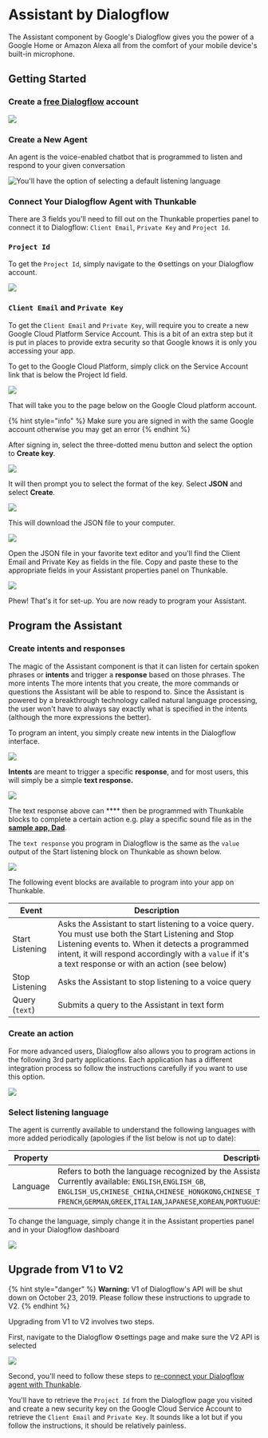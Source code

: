 # Assistant by Dialogflow

The Assistant component by Google's Dialogflow gives you the power of a Google Home or Amazon Alexa all from the comfort of your mobile device's built-in microphone.&#x20;

## Getting Started

### **Create a** [**free Dialogflow**](https://dialogflow.com/) **account**

![](.gitbook/assets/assistant-dialogflow-fig-1.png)

### Create a New Agent

An agent is the voice-enabled chatbot that is programmed to listen and respond to your given conversation

![You'll have the option of selecting a default listening language](.gitbook/assets/screen-shot-2019-10-02-at-4.23.32-pm.png)

### Connect Your Dialogflow Agent with Thunkable

There are 3 fields you'll need to fill out on the Thunkable properties panel to connect it to Dialogflow: `Client Email`, `Private Key` and `Project Id`.&#x20;

### `Project Id`

To get the `Project Id`, simply navigate to the ⚙settings on your Dialogflow account.

![](.gitbook/assets/screen-shot-2019-10-02-at-8.54.04-pm.png)

### `Client Email` and `Private Key`

To get the `Client Email` and `Private Key`, will require you to create a new Google Cloud Platform Service Account. This is a bit of an extra step but it is put in places to provide extra security so that Google knows it is only you accessing your app.

To get to the Google Cloud Platform, simply click on the Service Account link that is below the Project Id field.

![](.gitbook/assets/screen-shot-2019-10-02-at-8.59.53-pm.png)

That will take you to the page below on the Google Cloud platform account.

{% hint style="info" %}
Make sure you are signed in with the same Google account otherwise you may get an error
{% endhint %}

After signing in, select the three-dotted menu button and select the option to **Create key**.

![](<.gitbook/assets/thunkable-docs-exhibits-43 (1).png>)

It will then prompt you to select the format of the key.  Select **JSON** and select **Create**.

![](<.gitbook/assets/screen-shot-2019-10-02-at-8.57.07-pm (1).png>)

This will download the JSON file to your computer.

![](.gitbook/assets/screen-shot-2019-10-02-at-8.57.17-pm.png)

Open the JSON file in your favorite text editor and you'll find the Client Email and Private Key as fields in the file. Copy and paste these to the appropriate fields in your Assistant properties panel on Thunkable.

![](.gitbook/assets/screen-shot-2019-10-02-at-9.09.40-pm.png)

Phew!  That's it for set-up. You are now ready to program your Assistant.

## Program the Assistant

### Create intents and responses

The magic of the Assistant component is that it can listen for certain spoken phrases or **intents** and trigger a **response** based on those phrases. The more intents The more intents that you create, the more commands or questions the Assistant will be able to respond to. Since the Assistant is powered by a breakthrough technology called natural language processing, the user won't have to always say exactly what is specified in the intents (although the more expressions the better).

To program an intent, you simply create new intents in the Dialogflow interface.

![](.gitbook/assets/screen-shot-2019-10-02-at-4.57.45-pm.png)



&#x20;**Intents** are meant to trigger a specific **response**, and for most users, this will simply be a simple **text response.**

![](.gitbook/assets/screen-shot-2019-10-02-at-9.15.39-pm.png)

The text response above can **** then be programmed with Thunkable blocks to complete a certain action e.g. play a specific sound file as in the [**sample app, Dad**](https://x.thunkable.com/projects/5aac3404264501000175f715/Welcome/designer).

The `text response` you program in Dialogflow is the same as the `value` output of the Start listening block on Thunkable as shown below.

![](.gitbook/assets/screen-shot-2019-10-02-at-8.35.10-pm.png)

The following event blocks are available to program into your app on Thunkable.&#x20;

| Event           | Description                                                                                                                                                                                                                                                       |
| --------------- | ----------------------------------------------------------------------------------------------------------------------------------------------------------------------------------------------------------------------------------------------------------------- |
| Start Listening | Asks the Assistant to start listening to a voice query. You must use both the Start Listening and Stop Listening events to. When it detects a programmed intent, it will respond accordingly with a `value` if it's a text response or with an action (see below) |
| Stop Listening  | Asks the Assistant to stop listening to a voice query                                                                                                                                                                                                             |
| Query (`text`)  | Submits a query to the Assistant in text form                                                                                                                                                                                                                     |

### Create an action

For more advanced users, Dialogflow also allows you to program actions in the following 3rd party applications. Each application has a different integration process so follow the instructions carefully if you want to use this option.

![](.gitbook/assets/screen-shot-2019-10-02-at-4.57.28-pm.png)

### Select listening language

The agent is currently available to understand the following languages with more added periodically (apologies if the list below is not up to date):&#x20;

| Property | Description                                                                                                                                                                                                                                                                                                                                    |
| -------- | ---------------------------------------------------------------------------------------------------------------------------------------------------------------------------------------------------------------------------------------------------------------------------------------------------------------------------------------------- |
| Language | Refers to both the language recognized by the Assistant and the language which it speaks aloud. Currently available: `ENGLISH`,`ENGLISH_GB`, `ENGLISH_US`,`CHINESE_CHINA`,`CHINESE_HONGKONG`,`CHINESE_TAIWAN`,`DUTCH`, `FRENCH`,`GERMAN`,`GREEK`,`ITALIAN`,`JAPANESE`,`KOREAN`,`PORTUGUESE`,`PORTUGUESE_BRAZIL`,`RUSSIAN`,`SPANISH`,`UKRANIAN` |

To change the language, simply change it in the Assistant properties panel and in your Dialogflow dashboard

![](.gitbook/assets/screen-shot-2019-10-02-at-9.24.53-pm.png)

## Upgrade from V1 to V2

{% hint style="danger" %}
**Warning:** V1 of Dialogflow's API will be shut down on October 23, 2019. Please follow these instructions to upgrade to V2.
{% endhint %}

Upgrading from V1 to V2 involves two steps.&#x20;

First, navigate to the Dialogflow ⚙settings page and make sure the V2 API is selected&#x20;

![](.gitbook/assets/screen-shot-2019-10-02-at-9.28.55-pm.png)

Second, you'll need to follow these steps to [re-connect your Dialogflow agent with Thunkable](assistant.md#connect-your-dialogflow-agent-with-thunkable).

You'll have to retrieve the `Project Id` from the Dialogflow page you visited and create a new security key on the Google Cloud Service Account to retrieve the `Client Email` and `Private Key`. It sounds like a lot but if you follow the instructions, it should be relatively painless.
